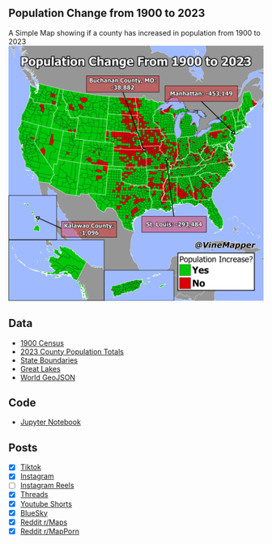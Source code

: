 ## Population Change from 1900 to 2023
A Simple Map showing if a county has increased in population from 1900 to 2023
![Map](Population_Change_1900_to_2023.png)

## Data
* [1900 Census](https://www.nber.org/research/data/census-us-decennial-county-population-data-1900-1990)
* [2023 County Population Totals](https://www2.census.gov/programs-surveys/popest/datasets/2020-2023/counties/totals/)
* [State Boundaries](https://www.census.gov/geographies/mapping-files/time-series/geo/carto-boundary-file.html)
* [Great Lakes](https://usicecenter.gov/Products/GreatLakesData)
* [World GeoJSON](https://public.opendatasoft.com/explore/dataset/world-administrative-boundaries/export/?flg=en-us)

## Code
* [Jupyter Notebook](FormatData.ipynb)

## Posts
- [x] [Tiktok](https://www.tiktok.com/@vinemapper/video/7444737418118303018)
- [x] [Instagram](https://www.instagram.com/p/DDXYXxaPBSj/)
- [ ] [Instagram Reels]()
- [x] [Threads](https://www.threads.net/@vinemapper/post/DDXYY6wPnla)
- [x] [Youtube Shorts](https://youtube.com/shorts/C_FxcruUAoM)
- [x] [BlueSky](https://bsky.app/profile/vinemapper.bsky.social/post/3lcv7kw7on222)
- [x] [Reddit r/Maps](https://www.reddit.com/r/Maps/comments/1haegkh/population_increase_or_decrease_from_1900_to_2023/)
- [x] [Reddit r/MapPorn](https://www.reddit.com/r/MapPorn/comments/1haefun/population_increase_or_decrease_from_1900_to_2023/)
